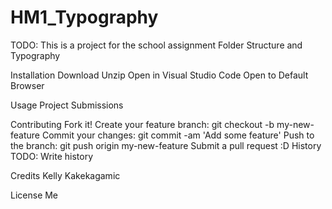 # HM1_Typography

TODO: This is a project for the school assignment Folder Structure and Typography 

Installation
Download
Unzip
Open in Visual Studio Code
Open to Default Browser

Usage
Project Submissions

Contributing
Fork it!
Create your feature branch: git checkout -b my-new-feature
Commit your changes: git commit -am 'Add some feature'
Push to the branch: git push origin my-new-feature
Submit a pull request :D
History
TODO: Write history

Credits
Kelly Kakekagamic

License
Me
